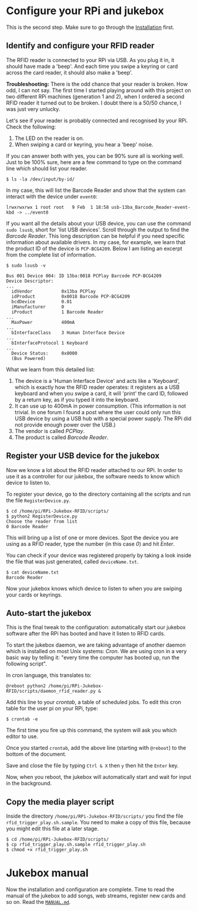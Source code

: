 # Configure your RPi and jukebox

This is the second step. Make sure to go through the [Installation](INSTALL-md) first.

## Identify and configure your RFID reader

The RFID reader is connected to your RPi via USB. As you plug it in, it should have made a 'beep'. And each time you swipe a keyring or card across the card reader, it should also make a 'beep'.

**Troubleshooting:** There is the odd chance that your reader is broken. How odd, I can not say. The first time I started playing around with this project on two different RPi machines (generation 1 and 2), when I ordered a second RFID reader it turned out to be broken. I doubt there is a 50/50 chance, I was just very unlucky. 

Let's see if your reader is probably connected and recognised by your RPi. Check the following:

1. The LED on the reader is on.
2. When swiping a card or keyring, you hear a 'beep' noise.

If you can answer both with yes, you can be 90% sure all is working well. Just to be 100% sure, here are a few command to type on the command line which should list your reader.

~~~~
$ ls -la /dev/input/by-id/
~~~~

In my case, this will list the Barcode Reader and show that the system can interact with the device under `event0`:

~~~~
lrwxrwxrwx 1 root root   9 Feb  1 18:58 usb-13ba_Barcode_Reader-event-kbd -> ../event0
~~~~

If you want all the details about your USB device, you can use the command `sudo lsusb`, short for 'list USB devices'. Scroll through the output to find the *Barcode Reader*. This long description can be helpful if you need specific information about available drivers. In my case, for example, we learn that the product ID of the device is `PCP-BCG4209`. Below I am listing an excerpt from the complete list of information.

~~~~
$ sudo lsusb -v

Bus 001 Device 004: ID 13ba:0018 PCPlay Barcode PCP-BCG4209
Device Descriptor:
...
  idVendor           0x13ba PCPlay
  idProduct          0x0018 Barcode PCP-BCG4209
  bcdDevice          0.01
  iManufacturer      0 
  iProduct           1 Barcode Reader 
...
  MaxPower           400mA
...
  bInterfaceClass    3 Human Interface Device
...
  bInterfaceProtocol 1 Keyboard
...
  Device Status:     0x0000
  (Bus Powered)
~~~~

What we learn from this detailed list:

1. The device is a 'Human Interface Device' and acts like a 'Keyboard', which is exactly how the RFID reader operates: it registers as a USB keyboard and when you swipe a card, it will 'print' the card ID, followed by a return key, as if you typed it into the keyboard.
2. It can use up to 400mA in power consumption. (This information is not trivial. In one forum I found a post where the user could only run this USB device by using a USB hub with a special power supply. The RPi did not provide enough power over the USB.)
3. The vendor is called *PCPlay*.
4. The product is called *Barcode Reader*.

## Register your USB device for the jukebox

Now we know a lot about the RFID reader attached to our RPi. In order to use it as a controller for our jukebox, the software needs to know which device to listen to.

To register your device, go to the directory containing all the scripts and run the file `RegisterDevice.py`.

~~~~
$ cd /home/pi/RPi-Jukebox-RFID/scripts/
$ python2 RegisterDevice.py
Choose the reader from list
0 Barcode Reader 
~~~~

This will bring up a list of one or more devices. Spot the device you are using as a RFID reader, type the number (in this case *0*) and hit *Enter*.

You can check if your device was registered properly by taking a look inside the file that was just generated, called `deviceName.txt`.

~~~~
$ cat deviceName.txt
Barcode Reader
~~~~

Now your jukebox knows which device to listen to when you are swiping your cards or keyrings.

## Auto-start the jukebox

This is the final tweak to the configuration: automatically start our jukebox software after the RPi has booted and have it listen to RFID cards.

To start the jukebox daemon, we are taking advantage of another daemon which is installed on most Unix systems: *Cron*. We are using cron in a very basic way by telling it: "every time the computer has booted up, run the following script". 

In cron language, this translates to:

~~~~
@reboot python2 /home/pi/RPi-Jukebox-RFID/scripts/daemon_rfid_reader.py &
~~~~

Add this line to your *crontab*, a table of scheduled jobs. To edit this cron table for the user pi on your RPi, type:

~~~~
$ crontab -e
~~~~

The first time you fire up this command, the system will ask you which editor to use.

Once you started `crontab`, add the above line (starting with `@reboot`) to the bottom of the document. 

Save and close the file by typing `Ctrl & X` then `y` then hit the `Enter` key.

Now, when you reboot, the jukebox will automatically start and wait for input in the background.

## Copy the media player script

Inside the directory `/home/pi/RPi-Jukebox-RFID/scripts/` you find the file `rfid_trigger_play.sh.sample`. You need to make a copy of this file, because you might edit this file at a later stage.

~~~~
$ cd /home/pi/RPi-Jukebox-RFID/scripts/
$ cp rfid_trigger_play.sh.sample rfid_trigger_play.sh
$ chmod +x rfid_trigger_play.sh
~~~~

# Jukebox manual

Now the installation and configuration are complete. Time to read the manual of the jukebox to add songs, web streams, register new cards and so on. Read the [`MANUAL.md`](MANUAL.md).